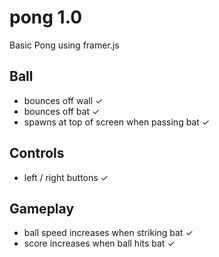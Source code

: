 # pong 1.0
Basic Pong using framer.js

## Ball
- bounces off wall ✓
- bounces off bat ✓
- spawns at top of screen when passing bat ✓

## Controls
- left / right buttons ✓

## Gameplay
- ball speed increases when striking bat ✓
- score increases when ball hits bat ✓

